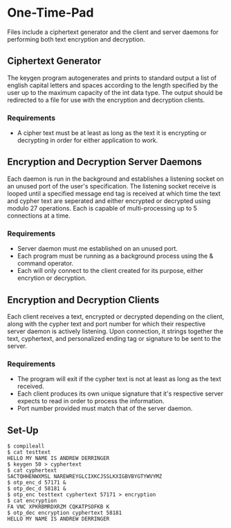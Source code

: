 # One-Time-Pad #
Files include a ciphertext generator and the client and server daemons for performing both text encryption and decryption.

## Ciphertext Generator ##
The keygen program autogenerates and prints to standard output a list of english capital letters and spaces according to the length specified by the user up to the maximum capacity of the int data type. The output should be redirected to a file for use with the encryption and decryption clients. 
### Requirements ###
* A cipher text must be at least as long as the text it is encrypting or decrypting in order for either application to work.

## Encryption and Decryption Server Daemons ##
Each daemon is run in the background and establishes a listening socket on an unused port of the user's specification. The listening socket receive is looped until a specified message end tag is received at which time the text and cypher text are seperated and either encrypted or decrypted using modulo 27 operations. Each is capable of multi-processing up to 5 connections at a time.
### Requirements ###
* Server daemon must me established on an unused port.
* Each program must be running as a background process using the & command operator.
* Each will only connect to the client created for its purpose, either encrytion or decryption.

## Encryption and Decryption Clients ##
Each client receives a text, encrypted or decrypted depending on the client, along with the cypher text and port number for which their respective server daemon is actively listening. Upon connection, it strings together the text, cyphertext, and personalized ending tag or signature to be sent to the server.
### Requirements ###
* The program will exit if the cypher text is not at least as long as the text received.
* Each client produces its own unique signature that it's respective server expects to read in order to process the information.
* Port number provided must match that of the server daemon.

## Set-Up ##
```
$ compileall
$ cat testtext
HELLO MY NAME IS ANDREW DERRINGER
$ keygen 50 > cyphertext
$ cat cyphertext
SACTQHHENWXMSL NAREWREYGLCIXKCJSSLKXIGBVBYGTYWVYMZ
$ otp_enc_d 57171 &
$ otp_dec_d 58181 &
$ otp_enc testtext cyphertext 57171 > encryption
$ cat encryption
FA VNC XPKRBMRDXRZM CQKATPSOFKB K
$ otp_dec encryption cyphertext 58181
HELLO MY NAME IS ANDREW DERRINGER
```

